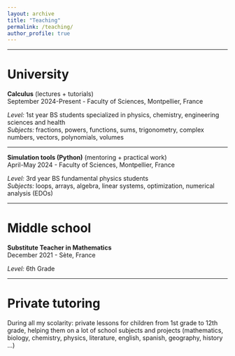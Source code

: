 ```yaml
---
layout: archive
title: "Teaching"
permalink: /teaching/
author_profile: true
---
```


***

University
======

<b>Calculus</b> (lectures + tutorials)
<br>September 2024-Present - Faculty of Sciences, Montpellier, France

<i>Level:</i> 1st year BS students specialized in physics, chemistry, engineering sciences and health
<br><i>Subjects:</i> fractions, powers, functions, sums, trigonometry, complex numbers, vectors, polynomials, volumes

***

<b>Simulation tools (Python)</b> (mentoring + practical work)
<br>April-May 2024 - Faculty of Sciences, Montpellier, France

<i>Level:</i> 3rd year BS fundamental physics students
<br><i>Subjects:</i> loops, arrays, algebra, linear systems, optimization, numerical analysis (EDOs)

***

Middle school
======

<b>Substitute Teacher in Mathematics</b>
<br>December 2021 - Sète, France

<i>Level:</i> 6th Grade

***

Private tutoring
======

During all my scolarity: private lessons for children from 1st grade to 12th grade, helping them on a lot of school subjects and projects (mathematics, biology, chemistry, physics, literature, english, spanish, geography, history ...)
